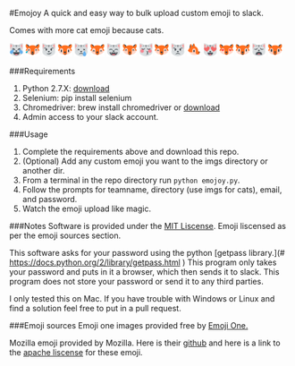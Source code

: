 #Emojoy
A quick and easy way to bulk upload custom emoji to slack.

Comes with more cat emoji because cats.

<img src="imgs/cat_face_with_tears_of_joy_emoji_one.png" width=25 height=25 />
<img src="imgs/cat_face_with_tears_of_joy_mozilla.png" width=25 height=25 />
<img src="imgs/cat_face_with_wry_smile_emoji_one.png" width=25 height=25 />
<img src="imgs/cat_face_with_wry_smile_mozilla.png" width=25 height=25 />
<img src="imgs/crying_cat_face_emoji_one.png" width=25 height=25 />
<img src="imgs/crying_cat_face_mozilla.png" width=25 height=25 />
<img src="imgs/grinning_cat_face_with_smiling_eyes_emoji_one.png" width=25 height=25 />
<img src="imgs/grinning_cat_face_with_smiling_eyes_mozilla.png" width=25 height=25 />
<img src="imgs/kissing_cat_face_with_closed_eyes_emoji_one.png" width=25 height=25 />
<img src="imgs/kissing_cat_face_with_closed_eyes_mozilla.png" width=25 height=25 />
<img src="imgs/pouting_cat_face_emoji_one.png" width=25 height=25 />
<img src="imgs/pouting_cat_face_mozilla.png" width=25 height=25 />
<img src="imgs/smiling_cat_face_with_heart_shaped_eyes_emoji_one.png" width=25 height=25 />
<img src="imgs/smiling_cat_face_with_heart_shaped_eyes_mozilla.png" width=25 height=25 />
<img src="imgs/smiling_cat_face_with_open_mouth_mozilla.png" width=25 height=25 />
<img src="imgs/weary_cat_face_emoji_one.png" width=25 height=25 />
<img src="imgs/weary_cat_face_mozilla.png" width=25 height=25 />

###Requirements
1. Python 2.7.X: [download](https://www.python.org/downloads/)
2. Selenium: pip install selenium
3. Chromedriver:  brew install chromedriver or [download](https://sites.google.com/a/chromium.org/chromedriver/downloads)
4. Admin access to your slack account.

###Usage
1.  Complete the requirements above and download this repo.
2.  (Optional) Add any custom emoji you want to the imgs directory or another dir.
3.  From a terminal in the repo directory run `python emojoy.py`.
4.  Follow the prompts for teamname, directory (use imgs for cats), email, and password.
5.  Watch the emoji upload like magic.

###Notes
Software is provided under the [MIT Liscense](https://opensource.org/licenses/MIT).  Emoji liscensed as per the emoji sources section.

This software asks for your password using the python [getpass library.](# https://docs.python.org/2/library/getpass.html
)  This program only takes your password and puts in it a browser, which then sends it to slack.  This program does not store your password or send it to any third parties.

I only tested this on Mac.  If you have trouble with Windows or Linux and find a solution feel free to put in a pull request.

###Emoji sources
Emoji one images provided free by [Emoji One.](http://emojione.com/)

Mozilla emoji provided by Mozilla.  Here is their [github](https://github.com/mozilla/fxemoji/blob/gh-pages/LICENSE.md) and here is a link to the [apache liscense](http://www.apache.org/licenses/LICENSE-2.0) for these emoji.

